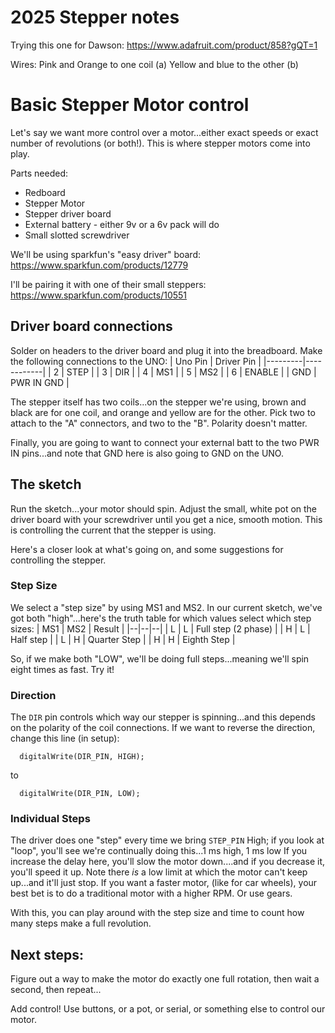 # 2025 Stepper notes

Trying this one for Dawson:
https://www.adafruit.com/product/858?gQT=1

Wires:
Pink and Orange to one coil (a)
Yellow and blue to the other (b)




# Basic Stepper Motor control
Let's say we want more control over a motor...either exact speeds or exact number of revolutions (or both!).  This is where stepper motors come into play.


Parts needed:
* Redboard
* Stepper Motor
* Stepper driver board
* External battery - either 9v or a 6v pack will do
* Small slotted screwdriver

We'll be using sparkfun's "easy driver" board:  https://www.sparkfun.com/products/12779

I'll be pairing it with one of their small steppers:  https://www.sparkfun.com/products/10551

## Driver board connections
Solder on headers to the driver board and plug it into the breadboard.  Make the following connections to the UNO:
| Uno Pin | Driver Pin |
|---------|------------|
| 2 | STEP |
| 3 | DIR |
| 4 | MS1 |
| 5 | MS2 | 
| 6 | ENABLE |
| GND | PWR IN GND |

The stepper itself has two coils...on the stepper we're using, brown and black are for one coil, and orange and yellow are for the other.  Pick two to attach to the "A" connectors, and two to the "B".  Polarity doesn't matter.

Finally, you are going to want to connect your external batt to the two PWR IN pins...and note that GND here is also going to GND on the UNO.

## The sketch
Run the sketch...your motor should spin.  Adjust the small, white pot on the driver board with your screwdriver until you get a nice, smooth motion.  This is controlling the current that the stepper is using.

Here's a closer look at what's going on, and some suggestions for controlling the stepper.

### Step Size
We select a "step size" by using MS1 and MS2.  In our current sketch, we've got both "high"...here's the truth table for which values select which step sizes:
| MS1 | MS2 | Result |
|--|--|--|
| L | L | Full step (2 phase) |
| H | L | Half step |
| L | H | Quarter Step | 
| H | H | Eighth Step |

So, if we make both "LOW", we'll be doing full steps...meaning we'll spin eight times as fast.  Try it!

### Direction
The `DIR` pin controls which way our stepper is spinning...and this depends on the polarity of the coil connections.  If we want to reverse the direction, change this line (in setup):
```
  digitalWrite(DIR_PIN, HIGH);
```
to 
```
  digitalWrite(DIR_PIN, LOW);
```

### Individual Steps
The driver does one "step" every time we bring `STEP_PIN` High; if you look at "loop", you'll see we're continually doing this...1 ms high, 1 ms low  If you increase the delay here, you'll slow the motor down....and if you decrease it, you'll speed it up.  Note there *is* a low limit at which the motor can't keep up...and it'll just stop.  If you want a faster motor, (like for car wheels), your best bet is to do a traditional motor with a higher RPM.  Or use gears.

With this, you can play around with the step size and time to count how many steps make a full revolution.

## Next steps:
Figure out a way to make the motor do exactly one full rotation, then wait a second, then repeat...

Add control!  Use buttons, or a pot, or serial, or something else to control our motor.

